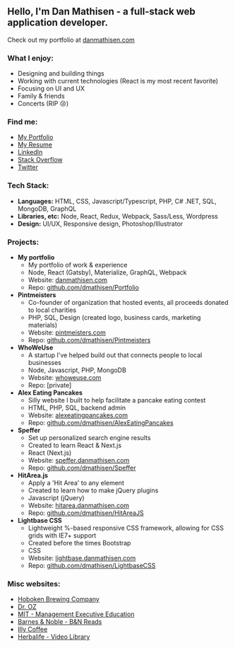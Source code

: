 
## Hello, I'm Dan Mathisen - a full-stack web application developer.

Check out my portfolio at [danmathisen.com](https://danmathisen.com/)

### What I enjoy:
- Designing and building things
- Working with current technologies (React is my most recent favorite)
- Focusing on UI and UX
- Family & friends
- Concerts (RIP 😢)

### Find me:
- [My Portfolio](https://danmathisen.com/)
- [My Resume](https://danmathisen.com/dan-mathisen-resume.pdf)
- [LinkedIn](https://www.linkedin.com/in/danmathisen/)
- [Stack Overflow](https://stackoverflow.com/users/1308734/dmathisen)
- [Twitter](https://twitter.com/dmathisen36)

### Tech Stack:
- **Languages:** HTML, CSS, Javascript/Typescript, PHP, C# .NET, SQL, MongoDB, GraphQL
- **Libraries, etc:** Node, React, Redux, Webpack, Sass/Less, Wordpress
- **Design:** UI/UX, Responsive design, Photoshop/Illustrator

### Projects:
* **My portfolio**
    - My portfolio of work & experience
    - Node, React (Gatsby), Materialize, GraphQL, Webpack
    - Website: [danmathisen.com](https://danmathisen.com/)
    - Repo: [github.com/dmathisen/Portfolio](https://github.com/dmathisen/Portfolio)
 * **Pintmeisters**
    - Co-founder of organization that hosted events, all proceeds donated to local charities
    - PHP, SQL, Design (created logo, business cards, marketing materials)
    - Website: [pintmeisters.com](https://pintmeisters.com/)
    - Repo: [github.com/dmathisen/Pintmeisters](https://github.com/dmathisen/Pintmeisters)
* **WhoWeUse**
    - A startup I've helped build out that connects people to local businesses
    - Node, Javascript, PHP, MongoDB
    - Website: [whoweuse.com](https://whoweuse.com/)
    - Repo: [private]
 * **Alex Eating Pancakes**
    - Silly website I built to help facilitate a pancake eating contest
    - HTML, PHP, SQL, backend admin
    - Website: [alexeatingpancakes.com](https://alexeatingpancakes.com/)
    - Repo: [github.com/dmathisen/AlexEatingPancakes](https://github.com/dmathisen/AlexEatingPancakes)
 * **Speffer**
    - Set up personalized search engine results
    - Created to learn React & Next.js
    - React (Next.js)
    - Website: [speffer.danmathisen.com](https://speffer.danmathisen.com/)
    - Repo: [github.com/dmathisen/Speffer](https://github.com/dmathisen/Speffer)
 * **HitArea.js**
    - Apply a 'Hit Area' to any element
    - Created to learn how to make jQuery plugins
    - Javascript (jQuery)
    - Website: [hitarea.danmathisen.com](https://hitarea.danmathisen.com/)
    - Repo: [github.com/dmathisen/HitAreaJS](https://github.com/dmathisen/HitAreaJS)
  * **Lightbase CSS**
    - Lightweight %-based responsive CSS framework, allowing for CSS grids with IE7+ support
    - Created before the times Bootstrap
    - CSS
    - Website: [lightbase.danmathisen.com](https://lightbase.danmathisen.com/)
    - Repo: [github.com/dmathisen/LightbaseCSS](https://github.com/dmathisen/LightbaseCSS)

### Misc websites:
- [Hoboken Brewing Company](https://hobokenbrewing.beer/)
- [Dr. OZ](https://www.doctoroz.com/)
- [MIT - Management Executive Education](https://executive.mit.edu/)
- [Barnes & Noble - B&N Reads](https://www.barnesandnoble.com/blog/category/interviews/)
- [Illy Coffee](https://www.illy.com/en-us/live-happilly/circolo-illy)
- [Herbalife - Video Library](https://video.herbalife.com/)
